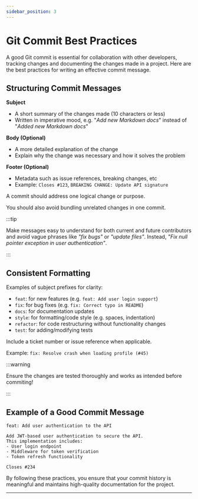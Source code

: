 ```yaml
---
sidebar_position: 3
---
```


# Git Commit Best Practices

A good Git commit is essential for collaboration with other developers, tracking changes and documenting the changes made in a project. Here are the best practices for writing an effective commit message.

## Structuring Commit Messages

**Subject**
 - A short summary of the changes made (10 characters or less)
 - Written in imperative mood, e.g. "*Add new Markdown docs*" instead of "*Added new Markdown docs*"

**Body (Optional)**
- A more detailed explanation of the change
- Explain why the change was necessary and how it solves the problem

**Footer (Optional)**
- Metadata such as issue references, breaking changes, etc
- Example: `Closes #123`, `BREAKING CHANGE: Update API signature`

A commit should address one logical change or purpose.

You should also avoid bundling unrelated changes in one commit.

:::tip

Make messages easy to understand for both current and future contributors and avoid vague phrases like *"fix bugs"* or *"update files"*. Instead, *"Fix null pointer exception in user authentication"*.

:::

## Consistent Formatting

Examples of subject prefixes for clarity:

- `feat`: for new features (e.g. `feat: Add user login support`)
- `fix`: for bug fixes (e.g. `fix: Correct typo in README`)
- `docs`: for documentation updates
- `style`: for formatting/code style (e.g. spaces, indentation)
- `refactor`: for code restructuring without functionality changes
- `test`: for adding/modifying tests

Include a ticket number or issue reference when applicable.

Example: `fix: Resolve crash when loading profile (#45)`

:::warning

Ensure the changes are tested thoroughly and works as intended before commiting!

:::

## Example of a Good Commit Message

```
feat: Add user authentication to the API

Add JWT-based user authentication to secure the API. 
This implementation includes:
- User login endpoint
- Middleware for token verification
- Token refresh functionality

Closes #234
```

By following these practices, you ensure that your commit history is meaningful and maintains high-quality documentation for the project.

---